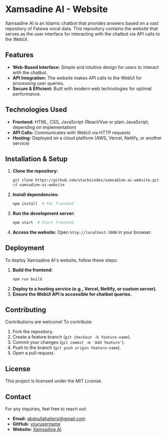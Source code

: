 # Xamsadine AI - Website

Xamsadine AI is an Islamic chatbot that provides answers based on a vast repository of Fatawa vocal data. This repository contains the website that serves as the user interface for interacting with the chatbot via API calls to the WebUI.

## Features
- **Web-Based Interface:** Simple and intuitive design for users to interact with the chatbot.
- **API Integration:** The website makes API calls to the WebUI for processing user queries.
- **Secure & Efficient:** Built with modern web technologies for optimal performance.

## Technologies Used
- **Frontend:** HTML, CSS, JavaScript (React/Vue or plain JavaScript, depending on implementation)
- **API Calls:** Communicates with WebUI via HTTP requests
- **Hosting:** Deployed on a cloud platform (AWS, Vercel, Netlify, or another service)

## Installation & Setup
1. **Clone the repository:**
   ```sh
   git clone https://github.com/utachicodes/xamsadine-ai-website.git
   cd xamsadine-ai-website
   ```
2. **Install dependencies:**
   ```sh
   npm install  # For frontend
   ```
3. **Run the development server:**
   ```sh
   npm start  # Start frontend
   ```
4. **Access the website:**
   Open `http://localhost:3000` in your browser.

## Deployment
To deploy Xamsadine AI's website, follow these steps:
1. **Build the frontend:**
   ```sh
   npm run build
   ```
2. **Deploy to a hosting service (e.g., Vercel, Netlify, or custom server).**
3. **Ensure the WebUI API is accessible for chatbot queries.**

## Contributing
Contributions are welcome! To contribute:
1. Fork the repository.
2. Create a feature branch (`git checkout -b feature-name`).
3. Commit your changes (`git commit -m 'Add feature'`).
4. Push to the branch (`git push origin feature-name`).
5. Open a pull request.

## License
This project is licensed under the MIT License.

## Contact
For any inquiries, feel free to reach out:
- **Email:** abdoullahaljersi@gmail.com
- **GitHub:** [yourusername](https://github.com/utachicodes)
- **Website:** [Xamsadine AI](https://xamsadine.ai)

